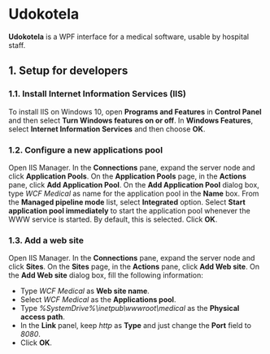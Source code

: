 # Udokotela
**Udokotela** is a WPF interface for a medical software, usable by hospital staff.

## 1. Setup for developers

### 1.1. Install Internet Information Services (IIS)
To install IIS on Windows 10, open **Programs and Features** in **Control Panel** and then select **Turn Windows features on or off**. In **Windows Features**, select **Internet Information Services** and then choose **OK**.

### 1.2. Configure a new applications pool
Open IIS Manager. In the **Connections** pane, expand the server node and click **Application Pools**. On the **Application Pools** page, in the **Actions** pane, click **Add Application Pool**. On the **Add Application Pool** dialog box, type *WCF Medical* as name for the application pool in the **Name** box. From the **Managed pipeline mode** list, select **Integrated** option. Select **Start application pool immediately** to start the application pool whenever the WWW service is started. By default, this is selected. Click **OK**.

### 1.3. Add a web site
Open IIS Manager. In the **Connections** pane, expand the server node and click **Sites**. On the **Sites** page, in the **Actions** pane, click **Add Web site**. On the **Add Web site** dialog box, fill the following information:
- Type *WCF Medical* as **Web site name**.
- Select *WCF Medical* as the **Applications pool**.
- Type *%SystemDrive%\inetpub\wwwroot\medical* as the **Physical access path**.
- In the **Link** panel, keep *http* as **Type** and just change the **Port** field to *8080*.
- Click **OK**.
